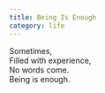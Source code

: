```yaml
---
title: Being Is Enough
category: life
---
```


Sometimes,  
Filled with experience,  
No words come.  
Being is enough.
